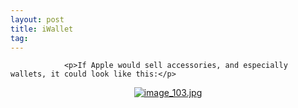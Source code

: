 ```yaml
---
layout: post
title: iWallet
tag: 
---
```



                <p>If Apple would sell accessories, and especially wallets, it could look like this:</p>
<div style="text-align: center;"><a href='/uploads/image_103.jpg' title='image_103.jpg'><img src='/uploads/image_103.thumbnail.jpg' alt='image_103.jpg' /></a></div>
            

